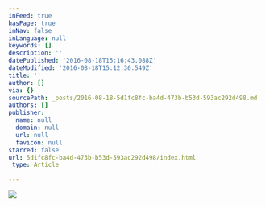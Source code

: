 ```yaml
---
inFeed: true
hasPage: true
inNav: false
inLanguage: null
keywords: []
description: ''
datePublished: '2016-08-18T15:16:43.088Z'
dateModified: '2016-08-18T15:12:36.549Z'
title: ''
author: []
via: {}
sourcePath: _posts/2016-08-18-5d1fc8fc-ba4d-473b-b53d-593ac292d498.md
authors: []
publisher:
  name: null
  domain: null
  url: null
  favicon: null
starred: false
url: 5d1fc8fc-ba4d-473b-b53d-593ac292d498/index.html
_type: Article

---
```

![](https://the-grid-user-content.s3-us-west-2.amazonaws.com/605523f3-7c4e-4742-a4ce-ca9f93925b56.jpg)